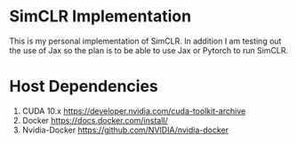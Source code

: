 # SimCLR Implementation
This is my personal implementation of SimCLR.  In addition I am testing out the use of Jax so the plan is to be able to use Jax or Pytorch to run SimCLR.

# Host Dependencies
1. CUDA 10.x https://developer.nvidia.com/cuda-toolkit-archive
1. Docker https://docs.docker.com/install/
2. Nvidia-Docker https://github.com/NVIDIA/nvidia-docker